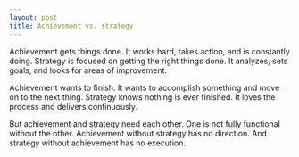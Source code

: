 ```yaml
---
layout: post
title: Achievement vs. strategy
---
```


Achievement gets things done. It works hard, takes action, and is constantly doing. Strategy is focused on getting the right things done. It analyzes, sets goals, and looks for areas of improvement.

Achievement wants to finish. It wants to accomplish something and move on to the next thing. Strategy knows nothing is ever finished. It loves the process and delivers continuously.

But achievement and strategy need each other. One is not fully functional without the other. Achievement without strategy has no direction. And strategy without achievement has no execution.
